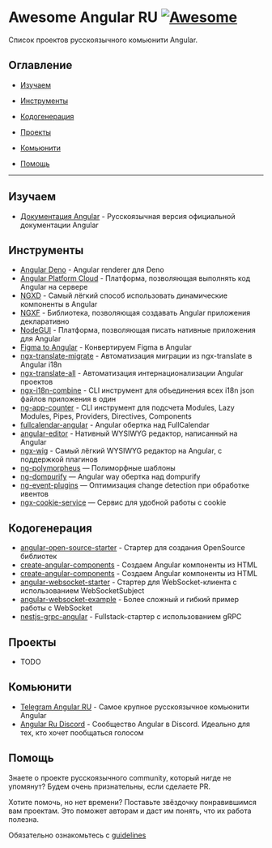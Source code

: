 # Awesome Angular RU [![Awesome](https://awesome.re/badge.svg)]()

Список проектов русскоязычного комьюнити Angular.

## Оглавление

- [Изучаем](#изучаем)

- [Инструменты](#инструменты)

- [Кодогенерация](#кодогенерация)

- [Проекты](#проекты)

- [Комьюнити](#комьюнити)

- [Помощь](#помощь)

---

## Изучаем

- [Документация Angular](https://angular24.ru/) - Русскоязычная версия официальной документации Angular

## Инструменты

- [Angular Deno](https://github.com/alosaur/angular_deno) - Angular renderer для Deno
- [Angular Platform Cloud](https://github.com/thekiba/angular-platform-cloud) - Платформа, позволяющая выполнять код Angular на сервере
- [NGXD](https://github.com/IndigoSoft/ngxd) - Самый лёгкий способ использовать динамические компоненты в Angular
- [NGXF](https://github.com/ngxf/platform) - Библиотека, позволяющая создавать Angular приложения декларативно
- [NodeGUI](https://github.com/irustm/angular-nodegui) - Платформа, позволяющая писать нативные приложения для Angular
- [Figma to Angular](https://github.com/irustm/figma-to-angular) - Конвертируем Figma в Angular
- [ngx-translate-migrate](https://github.com/irustm/ngx-translate-migrate) - Автоматизация миграции из ngx-translate в Angular i18n
- [ngx-translate-all](https://github.com/irustm/ngx-translate-all) - Автоматизация интернационализации Angular проектов
- [ngx-i18n-combine](https://github.com/AlexDaSoul/ngx-i18n-combine) - CLI инструмент для объединения всех i18n json
 файлов приложения в один
- [ng-app-counter](https://github.com/irustm/ng-app-counter) - CLI инструмент для подсчета Modules, Lazy Modules, Pipes, Providers, Directives, Components
- [fullcalendar-angular](https://github.com/fullcalendar/fullcalendar-angular) - Angular обертка над FullCalendar
- [angular-editor](https://github.com/kolkov/angular-editor) - Нативный WYSIWYG редактор, написанный на Angular
- [ngx-wig](https://github.com/stevermeister/ngx-wig) - Самый лёгкий WYSIWYG редактор на Angular, с поддержкой плагинов
- [ng-polymorpheus](https://github.com/TinkoffCreditSystems/ng-polymorpheus) — Полиморфные шаблоны
- [ng-dompurify](https://github.com/TinkoffCreditSystems/ng-dompurify) — Angular way обертка над dompurify
- [ng-event-plugins](https://github.com/TinkoffCreditSystems/ng-event-plugins) — Оптимизация change detection при обработке ивентов
- [ngx-cookie-service](https://github.com/stevermeister/ngx-cookie-service) — Сервис для удобной работы с cookie

## Кодогенерация

- [angular-open-source-starter](https://github.com/TinkoffCreditSystems/angular-open-source-starter) - Стартер для создания OpenSource библиотек
- [create-angular-components](https://github.com/obenjiro/create-angular-components) - Создаем Angular компоненты из HTML
- [create-angular-components](https://github.com/obenjiro/create-angular-components) - Создаем Angular компоненты из HTML
- [angular-websocket-starter](https://github.com/AlexDaSoul/angular-websocket-starter) - Стартер для WebSocket-клиента с использованием WebSocketSubject
- [angular-websocket-example](https://github.com/AlexDaSoul/angular-websocket-example) - Более сложный и гибкий пример работы с WebSocket
- [nestjs-grpc-angular](https://github.com/AlexDaSoul/nestjs-grpc-angular) - Fullstack-стартер с использованием gRPC

## Проекты

- TODO

## Комьюнити

- [Telegram Angular RU](https://t.me/angular_ru) - Самое крупное русскоязычное комьюнити Angular
- [Angular Ru Discord](https://discord.gg/GWBZgDE) - Сообщество Angular в Discord. Идеально для тех, кто хочет пообщаться голосом

## Помощь

Знаете о проекте русскоязычного community, который нигде не упомянут? Будем очень признательны, если cделаете PR.

Хотите помочь, но нет времени? Поставьте звёздочку понравившимся вам проектам. Это поможет авторам и даст им понять, что их работа полезна.

Обязательно ознакомьтесь с [guidelines](CONTRIBUTING.md)
